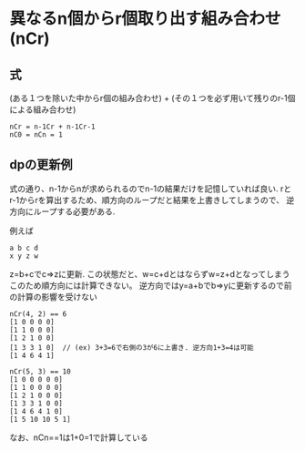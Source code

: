 # 異なるn個からr個取り出す組み合わせ(nCr)

## 式
(ある１つを除いた中からr個の組み合わせ) + (その１つを必ず用いて残りのr-1個による組み合わせ)
```
nCr = n-1Cr + n-1Cr-1
nC0 = nCn = 1
```

## dpの更新例
式の通り、n-1からnが求められるのでn-1の結果だけを記憶していれば良い.
rとr-1からrを算出するため、順方向のループだと結果を上書きしてしまうので、
逆方向にループする必要がある.

例えば
```
a b c d
x y z w
```
z=b+cでc=>zに更新.
この状態だと、w=c+dとはならずw=z+dとなってしまう
このため順方向には計算できない。
逆方向ではy=a+bでb=>yに更新するので前の計算の影響を受けない

```
nCr(4, 2) == 6
[1 0 0 0 0]
[1 1 0 0 0]
[1 2 1 0 0]
[1 3 3 1 0]  // (ex) 3+3=6で右側の3が6に上書き. 逆方向1+3=4は可能
[1 4 6 4 1]
```

```
nCr(5, 3) == 10
[1 0 0 0 0 0]
[1 1 0 0 0 0]
[1 2 1 0 0 0]
[1 3 3 1 0 0]
[1 4 6 4 1 0]
[1 5 10 10 5 1]
```

なお、nCn==1は1+0=1で計算している
